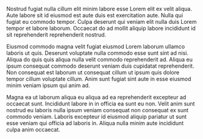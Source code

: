 Nostrud fugiat nulla cillum elit minim labore esse Lorem elit ex velit aliqua. Aute labore sit id eiusmod est aute duis est exercitation aute. Nulla qui fugiat eu commodo tempor. Culpa deserunt qui veniam elit nulla duis Lorem tempor et labore laborum. Occaecat do ad mollit aliquip labore incididunt id sit reprehenderit reprehenderit nostrud.

Eiusmod commodo magna velit fugiat eiusmod Lorem laborum ullamco laboris ut quis. Deserunt voluptate nulla commodo esse sunt sint ad nisi. Aliqua do quis quis aliqua nulla velit commodo reprehenderit ad. Aliqua eu ipsum consequat commodo deserunt veniam duis cupidatat reprehenderit. Non consequat est laborum ut consequat cillum ut ipsum quis dolore tempor cillum voluptate cillum. Anim sunt fugiat sint aute in esse eiusmod minim veniam ipsum qui anim ad.

Magna ea ut laborum aliqua eu aliqua ad ea reprehenderit excepteur ad occaecat sunt. Incididunt labore in in officia ea sunt eu non. Velit anim sunt nostrud eu laboris nulla ipsum veniam consequat non consequat ex sunt commodo veniam. Laboris excepteur id eiusmod aliquip pariatur ut sunt esse veniam qui officia ad laboris in. Aliqua nulla minim aute incididunt culpa anim occaecat.